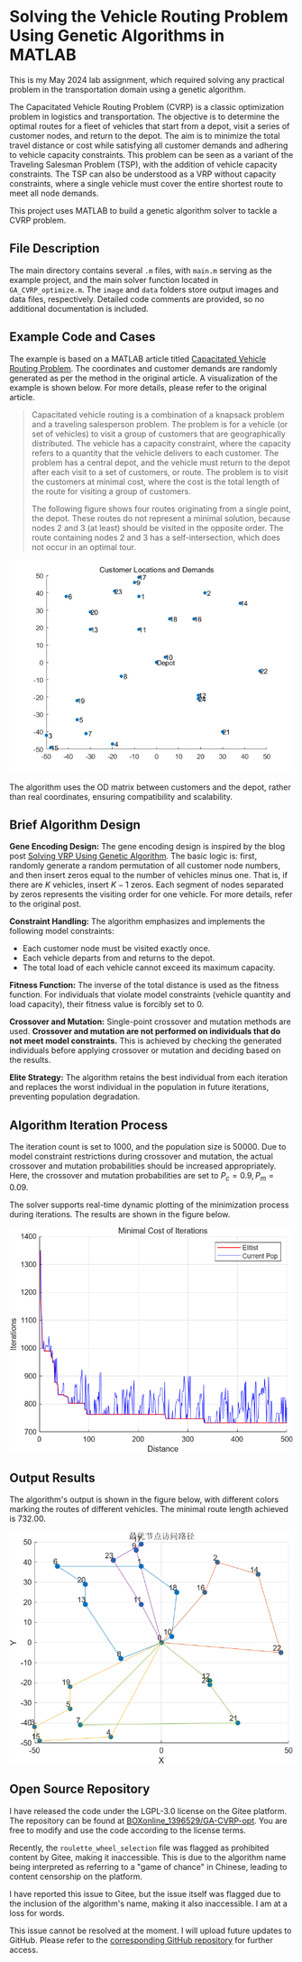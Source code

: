 # Solving the Vehicle Routing Problem Using Genetic Algorithms in MATLAB

This is my May 2024 lab assignment, which required solving any practical problem in the transportation domain using a genetic algorithm.

The Capacitated Vehicle Routing Problem (CVRP) is a classic optimization problem in logistics and transportation. The objective is to determine the optimal routes for a fleet of vehicles that start from a depot, visit a series of customer nodes, and return to the depot. The aim is to minimize the total travel distance or cost while satisfying all customer demands and adhering to vehicle capacity constraints. This problem can be seen as a variant of the Traveling Salesman Problem (TSP), with the addition of vehicle capacity constraints. The TSP can also be understood as a VRP without capacity constraints, where a single vehicle must cover the entire shortest route to meet all node demands.

This project uses MATLAB to build a genetic algorithm solver to tackle a CVRP problem.

## File Description

The main directory contains several `.m` files, with `main.m` serving as the example project, and the main solver function located in `GA_CVRP_optimize.m`. The `image` and `data` folders store output images and data files, respectively. Detailed code comments are provided, so no additional documentation is included.

## Example Code and Cases

The example is based on a MATLAB article titled [Capacitated Vehicle Routing Problem](https://www.mathworks.com/help/matlab/math/quantum-capacitated-vehicle-routing.html). The coordinates and customer demands are randomly generated as per the method in the original article. A visualization of the example is shown below. For more details, please refer to the original article.

> Capacitated vehicle routing is a combination of a knapsack problem and a traveling salesperson problem. The problem is for a vehicle (or set of vehicles) to visit a group of customers that are geographically distributed. The vehicle has a capacity constraint, where the capacity refers to a quantity that the vehicle delivers to each customer. The problem has a central depot, and the vehicle must return to the depot after each visit to a set of customers, or route. The problem is to visit the customers at minimal cost, where the cost is the total length of the route for visiting a group of customers.
> 
> The following figure shows four routes originating from a single point, the depot. These routes do not represent a minimal solution, because nodes 2 and 3 (at least) should be visited in the opposite order. The route containing nodes 2 and 3 has a self-intersection, which does not occur in an optimal tour.

![Example Visualization](./image/rand.png)

The algorithm uses the OD matrix between customers and the depot, rather than real coordinates, ensuring compatibility and scalability.

## Brief Algorithm Design

**Gene Encoding Design:** The gene encoding design is inspired by the blog post [Solving VRP Using Genetic Algorithm](https://blog.csdn.net/panbaoran913/article/details/128250015). The basic logic is: first, randomly generate a random permutation of all customer node numbers, and then insert zeros equal to the number of vehicles minus one. That is, if there are $K$ vehicles, insert $K - 1$ zeros. Each segment of nodes separated by zeros represents the visiting order for one vehicle. For more details, refer to the original post.

**Constraint Handling:** The algorithm emphasizes and implements the following model constraints:

- Each customer node must be visited exactly once.
- Each vehicle departs from and returns to the depot.
- The total load of each vehicle cannot exceed its maximum capacity.

**Fitness Function:** The inverse of the total distance is used as the fitness function. For individuals that violate model constraints (vehicle quantity and load capacity), their fitness value is forcibly set to 0.

**Crossover and Mutation:** Single-point crossover and mutation methods are used. **Crossover and mutation are not performed on individuals that do not meet model constraints.** This is achieved by checking the generated individuals before applying crossover or mutation and deciding based on the results.

**Elite Strategy:** The algorithm retains the best individual from each iteration and replaces the worst individual in the population in future iterations, preventing population degradation.

## Algorithm Iteration Process

The iteration count is set to 1000, and the population size is 50000. Due to model constraint restrictions during crossover and mutation, the actual crossover and mutation probabilities should be increased appropriately. Here, the crossover and mutation probabilities are set to $P_c = 0.9, P_m = 0.09$.

The solver supports real-time dynamic plotting of the minimization process during iterations. The results are shown in the figure below.

![Minimization Process in Genetic Algorithm](./image/iterations.png)

## Output Results

The algorithm's output is shown in the figure below, with different colors marking the routes of different vehicles. The minimal route length achieved is 732.00.

![Optimized Results of the Genetic Algorithm](./image/route.png)

## Open Source Repository

I have released the code under the LGPL-3.0 license on the Gitee platform. The repository can be found at [BOXonline_1396529/GA-CVRP-opt](https://gitee.com/BOXonline_1396529/GA-CVRP-opt). You are free to modify and use the code according to the license terms.

Recently, the `roulette_wheel_selection` file was flagged as prohibited content by Gitee, making it inaccessible. This is due to the algorithm name being interpreted as referring to a "game of chance" in Chinese, leading to content censorship on the platform.

I have reported this issue to Gitee, but the issue itself was flagged due to the inclusion of the algorithm's name, making it also inaccessible. I am at a loss for words.

This issue cannot be resolved at the moment. I will upload future updates to GitHub. Please refer to the [corresponding GitHub repository](https://github.com/GitHubonline1396529/GA-CVRP-opt) for further access.
